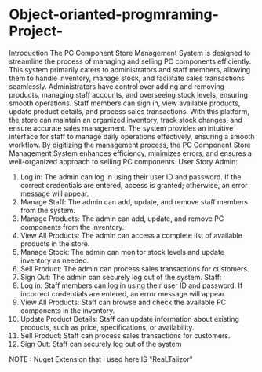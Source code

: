 # Object-orianted-progmraming-Project-
Introduction
The PC Component Store Management System is designed to streamline the process of
managing and selling PC components efficiently. This system primarily caters to
administrators and staff members, allowing them to handle inventory, manage stock, and
facilitate sales transactions seamlessly. Administrators have control over adding and
removing products, managing staff accounts, and overseeing stock levels, ensuring smooth
operations. Staff members can sign in, view available products, update product details, and
process sales transactions.
With this platform, the store can maintain an organized inventory, track stock changes, and
ensure accurate sales management. The system provides an intuitive interface for staff to
manage daily operations effectively, ensuring a smooth workflow. By digitizing the
management process, the PC Component Store Management System enhances efficiency,
minimizes errors, and ensures a well-organized approach to selling PC components.
User Story
Admin:
1. Log in: The admin can log in using their user ID and password. If the correct
credentials are entered, access is granted; otherwise, an error message will appear.
2. Manage Staff: The admin can add, update, and remove staff members from the
system.
3. Manage Products: The admin can add, update, and remove PC components from the
inventory.
4. View All Products: The admin can access a complete list of available products in the
store.
5. Manage Stock: The admin can monitor stock levels and update inventory as needed.
6. Sell Product: The admin can process sales transactions for customers.
7. Sign Out: The admin can securely log out of the system.
Staff:
1. Log in: Staff members can log in using their user ID and password. If incorrect
credentials are entered, an error message will appear.
2. View All Products: Staff can browse and check the available PC components in the
inventory.
3. Update Product Details: Staff can update information about existing products, such
as price, specifications, or availability.
4. Sell Product: Staff can process sales transactions for customers.
5. Sign Out: Staff can securely log out of the system



NOTE : Nuget Extension that i used here IS "ReaLTaiizor"
